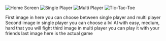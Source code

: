 ![Home Screen](https://github.com/user-attachments/assets/4738cd0a-65c6-43eb-8f9a-654f531584eb) 
![Single Player](https://github.com/user-attachments/assets/9ec6f36d-b363-4669-ae6b-c96f7612fe3b) 
![Multi Player](https://github.com/user-attachments/assets/5c103114-721c-49da-9958-22e5159cf4d2) 
![Tic-Tac-Toe](https://github.com/user-attachments/assets/0da9ba00-5482-4298-9be4-a76f9f9de959) 


First image in here you can choose between single player and multi player
Second image in single player you can choose a lvl AI with easy, medium, hard that you will fight
third image in multi player you can play it with your friends
last image here is the actual game
